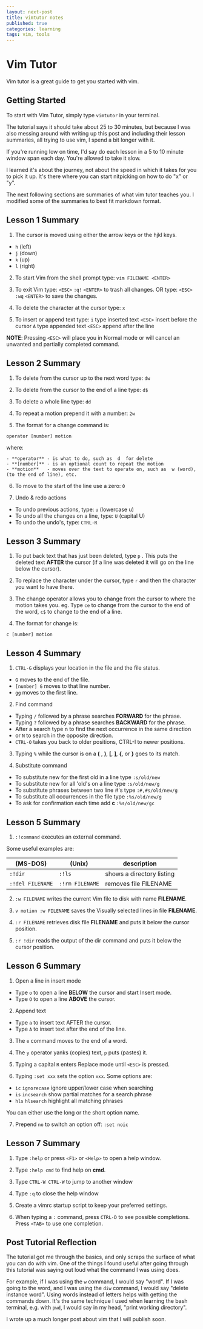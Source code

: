 ```yaml
---
layout: next-post
title: vimtutor notes
published: true
categories: learning
tags: vim, tools
---
```


# Vim Tutor

Vim tutor is a great guide to get you started with vim.

## Getting Started

To start with Vim Tutor, simply type `vimtutor` in your terminal.

The tutorial says it should take about 25 to 30 minutes, but because I was also messing around with writing up this post and including their lesson summaries, all trying to use vim, I spend a bit longer with it.

If you're running low on time, I'd say do each lesson in a 5 to 10 minute window span each day. You're allowed to take it slow.

I learned it's about the journey, not about the speed in which it takes for you to pick it up. It's there where you can start nitpicking on how to do "x" or "y".

The next following sections are summaries of what vim tutor teaches you. I modified some of the summaries to best fit markdown format.

## Lesson 1 Summary

1. The cursor is moved using either the arrow keys or the hjkl keys.

  - `h` (left)
  - `j` (down)
  - `k` (up)
  - `l` (right)

2. To start Vim from the shell prompt type: `vim FILENAME <ENTER>`

3. To exit Vim type: `<ESC>` `:q!` `<ENTER>` to trash all changes.
  OR type: `<ESC>` `:wq` `<ENTER>` to save the changes.

4. To delete the character at the cursor type: `x`

5. To insert or append text type:
  `i`   type inserted text   `<ESC>`    insert before the cursor
  `A`   type appended text   `<ESC>`    append after the line

**NOTE**: Pressing `<ESC>` will place you in Normal mode or will cancel an unwanted and partially completed command.

## Lesson 2 Summary

1. To delete from the cursor up to the next word type: `dw`

2. To delete from the cursor to the end of a line type: `d$`

3. To delete a whole line type: `dd`

4. To repeat a motion prepend it with a number: `2w`

5. The format for a change command is:

  ```
  operator [number] motion
  ```

  where:

    - **operator** - is what to do, such as  d  for delete
    - **[number]** - is an optional count to repeat the motion
    - **motion**   - moves over the text to operate on, such as  w (word), (to the end of line), etc.

6. To move to the start of the line use a zero: `0`

7. Undo & redo actions

- To undo previous actions, type:            `u`  (lowercase u)
- To undo all the changes on a line, type:  `U`  (capital U)
- To undo the undo's, type:                 `CTRL-R`

## Lesson 3 Summary

1. To put back text that has just been deleted, type `p` .  This puts the
   deleted text **AFTER** the cursor (if a line was deleted it will go on the
   line below the cursor).

2. To replace the character under the cursor, type `r` and then the
   character you want to have there.

3. The change operator allows you to change from the cursor to where the
   motion takes you. eg. Type `ce` to change from the cursor to the end of
   the word, `c$` to change to the end of a line.

4. The format for change is:

  ```
  c [number] motion
  ```

## Lesson 4 Summary

1. `CTRL-G`  displays your location in the file and the file status.

  - `G`  moves to the end of the file.
  - `[number] G` moves to that line number.
  - `gg`  moves to the first line.

2. Find command

  - Typing `/` followed by a phrase searches **FORWARD** for the phrase.
  - Typing `?` followed by a phrase searches **BACKWARD** for the phrase.
  - After a search type  n  to find the next occurrence in the same direction
  - or `N` to search in the opposite direction.
  - `CTRL-O` takes you back to older positions, CTRL-I to newer positions.

3. Typing `%` while the cursor is on a **(** , **)**, **[**, **]**, **{**, or **}** goes to its match.

4. Substitute command

  - To substitute new for the first old in a line type `:s/old/new`
  - To substitute new for all 'old's on a line type `:s/old/new/g`
  - To substitute phrases between two line #'s type `:#,#s/old/new/g`
  - To substitute all occurrences in the file type `:%s/old/new/g`
  - To ask for confirmation each time add **c** `:%s/old/new/gc`

## Lesson 5 Summary

1. `:!command` executes an external command.

  Some useful examples are:

| (MS-DOS)         | (Unix)          | description               |
|------------------|-----------------|---------------------------|
| `:!dir`          | `:!ls`          | shows a directory listing |
| `:!del FILENAME` | `:!rm FILENAME` | removes file FILENAME     |

2. `:w FILENAME` writes the current Vim file to disk with name **FILENAME**.

3. `v motion :w FILENAME` saves the Visually selected lines in file **FILENAME**.

4. `:r FILENAME` retrieves disk file **FILENAME** and puts it below the cursor position.

5. `:r !dir` reads the output of the dir command and puts it below the cursor position.

## Lesson 6 Summary

1. Open a line in insert mode

  - Type `o` to open a line **BELOW** the cursor and start Insert mode.
  - Type `O` to open a line **ABOVE** the cursor.

2. Append text

  - Type `a` to insert text AFTER the cursor.
  - Type `A` to insert text after the end of the line.

3. The `e` command moves to the end of a word.

4. The `y` operator yanks (copies) text, `p` puts (pastes) it.

5. Typing a capital `R` enters Replace mode until `<ESC>` is pressed.

6. Typing `:set xxx` sets the option `xxx`.  Some options are:

  - `ic` `ignorecase`       ignore upper/lower case when searching
  - `is` `incsearch`        show partial matches for a search phrase
  - `hls` `hlsearch`        highlight all matching phrases

  You can either use the long or the short option name.

7. Prepend `no` to switch an option off: `:set noic`

## Lesson 7 Summary

1. Type `:help` or press `<F1>` or `<Help>` to open a help window.

2. Type `:help cmd` to find help on **cmd**.

3. Type `CTRL-W CTRL-W` to jump to another window

4. Type `:q` to close the help window

5. Create a vimrc startup script to keep your preferred settings.

6. When typing a `:` command, press `CTRL-D` to see possible completions. Press `<TAB>` to use one completion.

## Post Tutorial Reflection

The tutorial got me through the basics, and only scraps the surface of what you can do with vim. One of the things I found useful after going through this tutorial was saying out loud what the command I was using does.

For example, if I was using the `w` command, I would say "word". If I was going to the word, and I was using the `diw` command, I would say "delete instance word". Using words instead of letters helps with getting the commands down. It's the same technique I used when learning the bash terminal, e.g. with `pwd`, I would say in my head, "print working directory".

I wrote up a much longer post about vim that I will publish soon.
